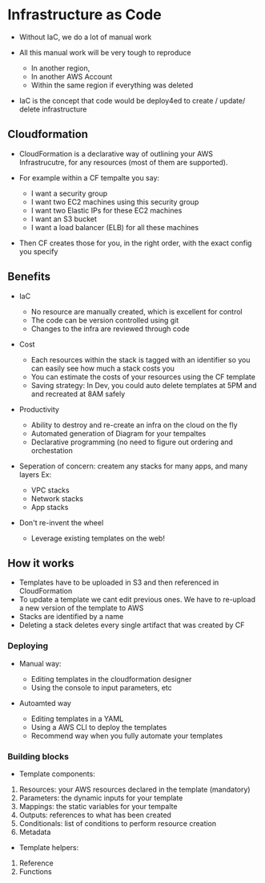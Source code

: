 # Infrastructure as Code

- Without IaC, we do a lot of manual work
- All this manual work will be very tough to reproduce
   - In another region,
   - In another AWS Account
   - Within the same region if everything was deleted

- IaC is the concept that code would be deploy4ed to create / update/ delete infrastructure

## Cloudformation

- CloudFormation is a declarative way of outlining your AWS Infrastrucutre, for any resources (most of them are supported).
- For example within a CF tempalte you say:
   - I want a security group
   - I want two EC2 machines using this security group
   - I want two Elastic IPs for these EC2 machines
   - I want an S3 bucket 
   - I want a load balancer (ELB) for all these machines

- Then CF creates those for  you, in the right order, with the exact config you specify

## Benefits

- IaC
  - No resource are manually created, which is excellent for control
  - The code can be version controlled using git
  - Changes to the infra are reviewed through code

- Cost
  - Each resources within the stack is tagged with an identifier so you can easily see how much a stack costs you
  - You can estimate the costs of your resources using the CF template
  - Saving strategy: In Dev, you could auto delete templates at 5PM and and recreated at 8AM safely 

- Productivity
  - Ability to destroy and re-create an infra on the cloud on the fly
  - Automated generation of Diagram for your tempaltes
  - Declarative programming (no need to figure out ordering and orchestation

- Seperation of concern: createm any stacks for many apps, and many layers Ex:
  - VPC stacks
  - Network stacks
  - App stacks 

- Don't re-invent the wheel
  - Leverage existing templates on the web! 


## How it works

- Templates have to be uploaded in S3 and then referenced in CloudFormation
- To update a template we cant edit previous ones. We have to re-upload a new version of the template to AWS
- Stacks are identified by a name
- Deleting a stack deletes every single artifact that was created by CF

### Deploying 

- Manual way:
  - Editing templates in the cloudformation designer
  - Using the console to input parameters, etc

- Autoamted way
  - Editing templates in a YAML
  - Using a AWS CLI to deploy the templates
  - Recommend way when you fully automate your templates

### Building blocks

- Template components:

1. Resources: your AWS resources declared in the template (mandatory)
2. Parameters: the dynamic inputs for your template
3. Mappings: the static variables for your tempalte
4. Outputs: references to what has been created
5. Conditionals: list of conditions to perform resource creation 
6. Metadata 

- Template helpers:

1. Reference
2. Functions
